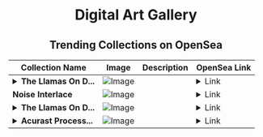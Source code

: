 <div align="center">

# Digital Art Gallery

## Trending Collections on OpenSea

| Collection Name                       | Image                                                                                     | Description                       | OpenSea Link                                                                                          |
|---------------------------------------|-------------------------------------------------------------------------------------------|-----------------------------------|--------------------------------------------------------------------------------------------------------|
| **<details><summary>The Llamas On D...</summary>The Llamas On Decal by XCOPY Off5</details>** | ![Image](https://i.seadn.io/s/raw/files/c1534b34a27f9b6f5d8eeefe3560d7bc.png?w=500&auto=format?w=200&auto=format) |  | <details><summary>Link</summary>[The Llamas On Decal by XCOPY Off5](https://opensea.io/collection/the-llamas-on-decal-by-xcopy-off5)</details> |
| **Noise Interlace** | ![Image](https://i.seadn.io/s/raw/files/2a413794a46dea68979ef6a26c07a372.png?w=500&auto=format?w=200&auto=format) |  | <details><summary>Link</summary>[Noise Interlace](https://opensea.io/collection/noise-interlace)</details> |
| **<details><summary>The Llamas On D...</summary>The Llamas On Decal by XCOPY Off4</details>** | ![Image](https://i.seadn.io/s/raw/files/c1534b34a27f9b6f5d8eeefe3560d7bc.png?w=500&auto=format?w=200&auto=format) |  | <details><summary>Link</summary>[The Llamas On Decal by XCOPY Off4](https://opensea.io/collection/the-llamas-on-decal-by-xcopy-off4)</details> |
| **<details><summary>Acurast Process...</summary>Acurast Processor Lite</details>** | ![Image](https://i.seadn.io/s/raw/files/36488586011cfea811db6a535945d5f2.png?w=500&auto=format?w=200&auto=format) |  | <details><summary>Link</summary>[Acurast Processor Lite](https://opensea.io/collection/acurast-processor-lite)</details> |

</div>